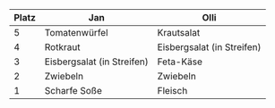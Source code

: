 Platz | Jan | Olli
------ | ------|----------
5      |Tomatenwürfel|Krautsalat
4      |Rotkraut| Eisbergsalat (in Streifen)
3      | Eisbergsalat (in Streifen)      | Feta-Käse
2      |    Zwiebeln   | Zwiebeln
1      |   Scharfe Soße    | Fleisch
